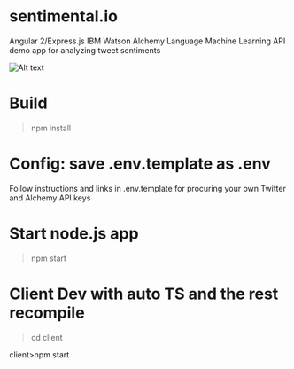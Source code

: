 # sentimental.io
Angular 2/Express.js IBM Watson Alchemy Language Machine Learning API demo app for analyzing tweet sentiments

![Alt text](https://github.com/RandomFractals/sentimental.io/blob/master/screens/SentimentlIOV2.png?raw=true 
 "Sentimental.io Veiw Screenshot")

# Build

>npm install 

# Config: save .env.template as .env

Follow instructions and links in .env.template for procuring your own Twitter and Alchemy API keys

# Start node.js app

>npm start

# Client Dev with auto TS and the rest recompile

>cd client

client>npm start